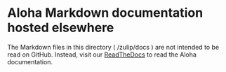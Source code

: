 # Aloha Markdown documentation hosted elsewhere

The Markdown files in this directory ( /zulip/docs ) are not intended
to be read on GitHub. Instead, visit our
[ReadTheDocs](https://zulip.readthedocs.io/en/latest/index.html) to
read the Aloha documentation.
